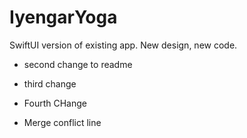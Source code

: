 # IyengarYoga
SwiftUI version of existing app. New design, new code.


- second change to readme
- third change

- Fourth CHange

- Merge conflict line
